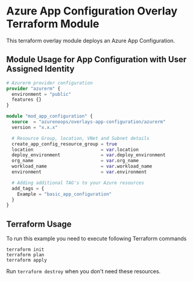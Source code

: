 # Azure App Configuration Overlay Terraform Module

This terraform overlay module deploys an Azure App Configuration.

## Module Usage for App Configuration with User Assigned Identity

```terraform
# Azurerm provider configuration
provider "azurerm" {
  environment = "public"
  features {}
}

module "mod_app_configuration" {
  source  = "azurenoops/overlays-app-configuration/azurerm"
  version = "x.x.x"

  # Resource Group, location, VNet and Subnet details
  create_app_config_resource_group = true
  location                         = var.location
  deploy_environment               = var.deploy_environment
  org_name                         = var.org_name
  workload_name                    = var.workload_name
  environment                      = var.environment

  # Adding additional TAG's to your Azure resources
  add_tags = {
    Example = "basic_app_configuration"
  }
}
```

## Terraform Usage

To run this example you need to execute following Terraform commands

```hcl
terraform init
terraform plan
terraform apply
```

Run `terraform destroy` when you don't need these resources.
